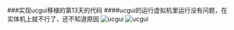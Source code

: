 ###实现ucgui移植的第13天的代码
####ucgui的运行虚拟机里运行没有问题，在实体机上就不行了，还不知道原因 
![ucgui](https://raw.githubusercontent.com/cherishsir/ubuntu230os/master/14dayucgui/hp.png)
![ucgui](https://raw.githubusercontent.com/cherishsir/ubuntu230os/master/13dayucgui/hpg4.jpg)


